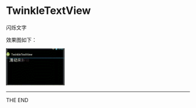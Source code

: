 TwinkleTextView
===============

闪烁文字

效果图如下：

![TwinkleTextView.gif](/Media/twinkletextview.gif)

- - -
THE END
